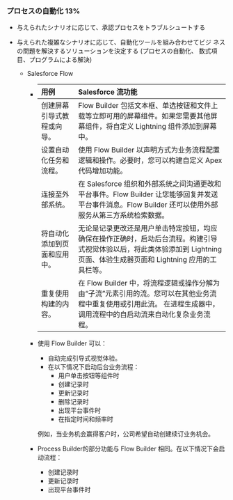 ### プロセスの自動化 13%

- 与えられたシナリオに応じて、承認プロセスをトラブルシュートする
- 与えられた複雑なシナリオに応じて、自動化ツールを組み合わせてビジ ネスの問題を解決するソリューションを決定する (プロセスの自動化、 数式項目、プログラムによる解決)

  - Salesforce Flow

    - | 用例                         | Salesforce 流功能                                            |
      | :--------------------------- | :----------------------------------------------------------- |
      | 创建屏幕引导式教程或向导。   | Flow Builder 包括文本框、单选按钮和文件上载等立即可用的屏幕组件。如果您需要其他屏幕组件，将自定义 Lightning 组件添加到屏幕中。 |
      | 设置自动化任务和流程。       | 使用 Flow Builder 以声明方式为业务流程配置逻辑和操作。必要时，您可以构建自定义 Apex 代码增加功能。 |
      | 连接至外部系统。             | 在 Salesforce 组织和外部系统之间沟通更改和平台事件。Flow Builder 让您能够回复并发送平台事件消息。Flow Builder 还可以使用外部服务从第三方系统检索数据。 |
      | 将自动化添加到页面和应用中。 | 无论是记录更改还是用户单击特定按钮，均应确保在操作正确时，启动后台流程。构建引导式视觉体验以后，将此类体验添加到 Lightning 页面、体验生成器页面和 Lightning 应用的工具栏等。 |
      | 重复使用构建的内容。         | 在 Flow Builder 中，将流程逻辑或操作分解为由“子流”元素引用的流。您可以在其他业务流程中重复使用或引用此流。 在进程生成器中，调用流程中的自启动流来自动化复杂业务流程。 |

    - 使用 Flow Builder 可以：

      - 自动完成引导式视觉体验。
      - 在以下情况下启动后台业务流程：
        - 用户单击按钮等组件时
        - 创建记录时
        - 更新记录时
        - 删除记录时
        - 出现平台事件时
        - 在指定时间和频率时

      例如，当业务机会赢得客户时，公司希望自动创建续订业务机会。

    - Process Builder的部分功能与 Flow Builder 相同。在以下情况下会启动流程：

      - 创建记录时
      - 更新记录时
      - 出现平台事件时
